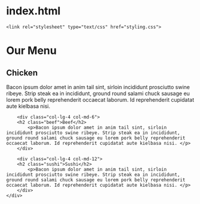 # index.html
<!DOCTYPE html>
    <link rel="stylesheet" type="text/css" href="styling.css">
<html>
<head>
<meta charset="utf-8">
<meta name="viewport" content="width=device-width, initial-scale=1">
<title>Module 2</title>
</head>


<body>
    <h1>Our Menu</h1>
    <div class="row">
        <div class="col-lg-4 col-md-6">
        <h2 class="chicken">Chicken</h2>
            <p>Bacon ipsum dolor amet in anim tail sint, sirloin incididunt prosciutto swine ribeye. Strip steak ea in incididunt, ground round salami chuck sausage eu lorem pork belly reprehenderit occaecat laborum. Id reprehenderit cupidatat aute kielbasa nisi. </p>
        </div>

        <div class="col-lg-4 col-md-6">
        <h2 class="beef">Beef</h2>
            <p>Bacon ipsum dolor amet in anim tail sint, sirloin incididunt prosciutto swine ribeye. Strip steak ea in incididunt, ground round salami chuck sausage eu lorem pork belly reprehenderit occaecat laborum. Id reprehenderit cupidatat aute kielbasa nisi. </p>
        </div>

        <div class="col-lg-4 col-md-12">
        <h2 class="sushi">Sushi</h2>
            <p>Bacon ipsum dolor amet in anim tail sint, sirloin incididunt prosciutto swine ribeye. Strip steak ea in incididunt, ground round salami chuck sausage eu lorem pork belly reprehenderit occaecat laborum. Id reprehenderit cupidatat aute kielbasa nisi. </p>
        </div>
    </div>

</body>
</html>
